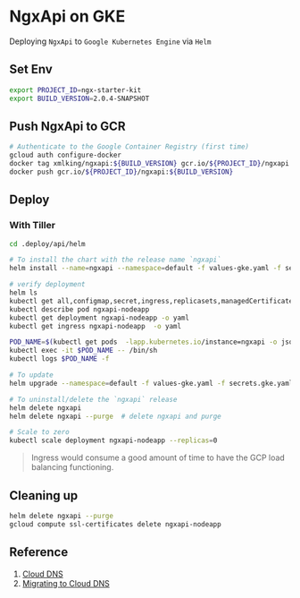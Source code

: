 # NgxApi on GKE

Deploying `NgxApi` to `Google Kubernetes Engine` via `Helm`

## Set Env

```bash
export PROJECT_ID=ngx-starter-kit
export BUILD_VERSION=2.0.4-SNAPSHOT
```

## Push NgxApi to GCR

```bash
# Authenticate to the Google Container Registry (first time)
gcloud auth configure-docker
docker tag xmlking/ngxapi:${BUILD_VERSION} gcr.io/${PROJECT_ID}/ngxapi:${BUILD_VERSION}
docker push gcr.io/${PROJECT_ID}/ngxapi:${BUILD_VERSION}
```

## Deploy

### With Tiller

```bash
cd .deploy/api/helm

# To install the chart with the release name `ngxapi`
helm install --name=ngxapi --namespace=default -f values-gke.yaml -f secrets.gke.yaml ./nodeapp

# verify deployment
helm ls
kubectl get all,configmap,secret,ingress,replicasets,managedCertificate -lapp.kubernetes.io/instance=ngxapi
kubectl describe pod ngxapi-nodeapp
kubectl get deployment ngxapi-nodeapp -o yaml
kubectl get ingress ngxapi-nodeapp  -o yaml

POD_NAME=$(kubectl get pods  -lapp.kubernetes.io/instance=ngxapi -o jsonpath='{.items[0].metadata.name}')
kubectl exec -it $POD_NAME -- /bin/sh
kubectl logs $POD_NAME -f

# To update
helm upgrade --namespace=default -f values-gke.yaml -f secrets.gke.yaml ngxapi ./nodeapp

# To uninstall/delete the `ngxapi` release
helm delete ngxapi
helm delete ngxapi --purge  # delete ngxapi and purge

# Scale to zero
kubectl scale deployment ngxapi-nodeapp --replicas=0
```

> Ingress would consume a good amount of time to have the GCP load balancing functioning.

## Cleaning up

```bash
helm delete ngxapi --purge
gcloud compute ssl-certificates delete ngxapi-nodeapp
```

## Reference

1. [Cloud DNS](https://cloud.google.com/dns/records/)
1. [Migrating to Cloud DNS](https://cloud.google.com/dns/docs/migrating)
